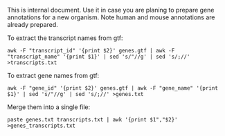 This is internal document. Use it in case you are planing to prepare gene annotations for a new organism. Note human and mouse annotations are already prepared. 

To extract the transcript names from gtf:

```
awk -F "transcript_id" '{print $2}' genes.gtf | awk -F "transcript_name" '{print $1}' | sed 's/"//g' | sed 's/;//' >transcripts.txt
```

To extract gene names from gtf:

```
awk -F "gene_id" '{print $2}' genes.gtf | awk -F "gene_name" '{print $1}' | sed 's/"//g' | sed 's/;//' >genes.txt
```

Merge them into a single file:

```
paste genes.txt transcripts.txt | awk '{print $1","$2}' >genes_transcripts.txt
```